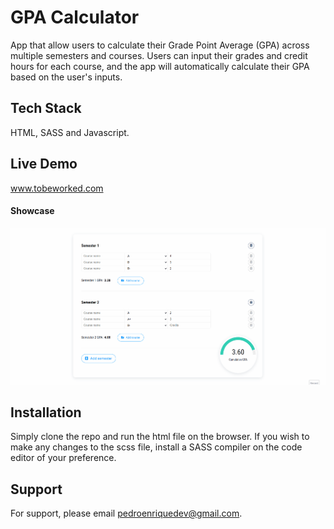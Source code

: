 # GPA Calculator

App that allow users to calculate their Grade Point Average (GPA) across multiple semesters and courses. Users can input their grades and credit hours for each course, and the app will automatically calculate their GPA based on the user's inputs.

## Tech Stack

HTML, SASS and Javascript.

## Live Demo

www.tobeworked.com

#### Showcase

![GPA Calculator gif demo](demo/Animation.gif)

## Installation

Simply clone the repo and run the html file on the browser. If you wish to make any changes to the scss file, install a SASS compiler on the code editor of your preference.

## Support

For support, please email pedroenriquedev@gmail.com.
